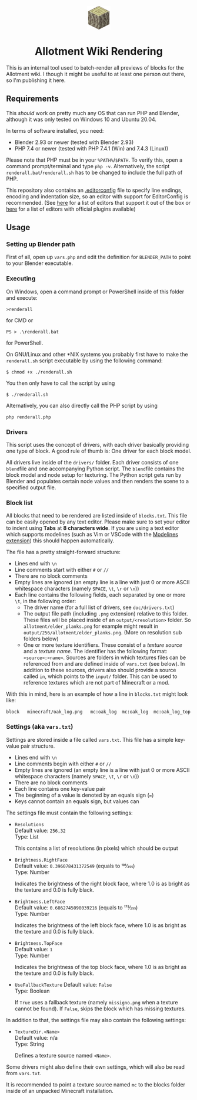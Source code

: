 <p align=center>
<img src="readme_files/elder_log.png" alt="Icon">
</p>

<h1 align=center>Allotment Wiki Rendering</h1>

This is an internal tool used to batch-render all previews of blocks for the Allotment wiki. I though it might be useful to at least one person out there, so I'm publishing it here.

## Requirements

This *should* work on pretty much any OS that can run PHP and Blender, although it was only tested on Windows 10 and Ubuntu 20.04.

In terms of software installed, you need:

* Blender 2.93 or newer (tested with Blender 2.93)
* PHP 7.4 or newer (tested with PHP 7.4.1 (Win) and 7.4.3 (Linux))

Please note that PHP must be in your `%PATH%`/`$PATH`. To verify this, open a command prompt/terminal
and type `php -v`. Alternatively, the script `renderall.bat`/`renderall.sh` has to be changed to
include the full path of PHP.

This repository also contains an [.editorconfig](https://editorconfig.org/) file to specify line endings, encoding and indentation size,
so an editor with support for EditorConfig is recommended. (See [here](https://editorconfig.org/#pre-installed) for a list of editors that
support it out of the box or [here](https://editorconfig.org/#download) for a list of editors with official plugins available)

## Usage

### Setting up Blender path

First of all, open up `vars.php` and edit the definition for `BLENDER_PATH` to point to your Blender executable.

### Executing

On Windows, open a command prompt or PowerShell inside of this folder and execute:

```
>renderall
```

for CMD or

```
PS > .\renderall.bat
```

for PowerShell.

On GNU/Linux and other *NIX systems you probably first have to make the `renderall.sh` script executable by using the following command:

```
$ chmod +x ./renderall.sh
```

You then only have to call the script by using

```
$ ./renderall.sh
```

Alternatively, you can also directly call the PHP script by using

```
php renderall.php
```

### Drivers

This script uses the concept of drivers, with each driver basically providing one type of block.
A good rule of thumb is: One driver for each block model.

All drivers live inside of the `drivers/` folder. Each driver consists of one `blend`file and
one accompanying Python script. The `blend`file contains the block model and node setup for
texturing. The Python script gets run by Blender and populates certain node values and then
renders the scene to a specified output file.

### Block list

All blocks that need to be rendered are listed inside of `blocks.txt`. This file can be easily
opened by any text editor. Please make sure to set your editor to indent using **Tabs** at **8 characters wide**. If you are using a text editor which supports modelines (such as Vim or VSCode with the [Modelines extension](https://marketplace.visualstudio.com/items?itemName=chrislajoie.vscode-modelines)) this should happen automatically.

The file has a pretty straight-forward structure:  
* Lines end with `\n`
* Line comments start with either `#` or `//`
* There are no block comments
* Empty lines are ignored (an empty line is a line with just 0 or more ASCII whitespace characters (namely `SPACE`, `\t`, `\r` or `\n`))
* Each line contains the following fields, each separated by one or more `\t`, in the following order:
  * The driver name (for a full list of drivers, see `doc/drivers.txt`)
  * The output file path (including `.png` extension) relative to this folder. These files will be placed inside of an `output/<resolution>` folder. So `allotment/elder_planks.png` for example might result in `output/256/allotment/elder_planks.png`. (More on resolution sub folders below)
  * One or more texture identifiers. These consist of a *texture source* and a *texture name*. The identifier has the following format: `<source>:<name>`. Sources are folders in which textures files can be referenced from and are defined inside of `vars.txt` (see below). In addition to these sources, drivers also should provide a source called `in`, which points to the `input/` folder. This can be used to reference textures which are not part of Minecraft or a mod.

With this in mind, here is an example of how a line in `blocks.txt` might look like:

```
block	minecraft/oak_log.png	mc:oak_log	mc:oak_log	mc:oak_log_top
```

### Settings (aka `vars.txt`)

Settings are stored inside a file called `vars.txt`. This file has a simple key-value pair structure.
* Lines end with `\n`
* Line comments begin with either `#` or `//`
* Empty lines are ignored (an empty line is a line with just 0 or more ASCII whitespace characters (namely `SPACE`, `\t`, `\r` or `\n`))
* There are no block comments
* Each line contains one key-value pair
* The beginning of a value is denoted by an equals sign (`=`)
* Keys cannot contain an equals sign, but values can

The settings file must contain the following settings:

* `Resolutions`  
  Default value: `256,32`  
  Type: List  
  
  This contains a list of resolutions (in pixels) which should be output
* `Brightness.RightFace`  
  Default value: `0.396078431372549` (equals to 101&frasl;255)  
  Type: Number  
  
  Indicates the brightness of the right block face, where 1.0 is as bright as the texture and 0.0 is fully black.
* `Brightness.LeftFace`  
  Default value: `0.6862745098039216` (equals to 175&frasl;255)  
  Type: Number  

  Indicates the brightness of the left block face, where 1.0 is as bright as the texture and 0.0 is fully black.
* `Brightness.TopFace`  
  Default value: `1`  
  Type: Number  

  Indicates the brightness of the top block face, where 1.0 is as bright as the texture and 0.0 is fully black.
* `UseFallbackTexture`
  Default value: `False`  
  Type: Boolean  
  
  If `True` uses a fallback texture (namely `missigno.png` when a texture cannot be found). If `False`, skips the block which has missing textures.

In addition to that, the settings file may also contain the following settings:

* `TextureDir.<Name>`  
  Default value: n/a  
  Type: String
  
  Defines a texture source named `<Name>`.

Some drivers might also define their own settings, which will also be read from `vars.txt`.

It is recommended to point a texture source named `mc` to the blocks folder inside of an unpacked Minecraft installation.
